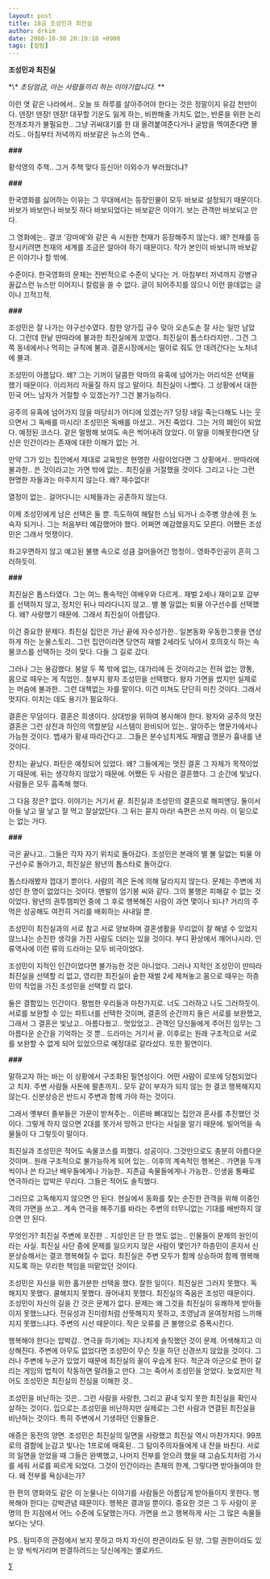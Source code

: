 ```yaml
---
layout: post
title: 18금 조성민과 최진실
author: drkim
date: 2008-10-30 20:19:18 +0900
tags: [컬럼]
---
```

**조성민과 최진실**

\*\\*\* 초딩엄금, 아는 사람들끼리 하는 이야기랍니다. \*\**

이런 엿 같은 나라에서.. 오늘 또 하루를 살아주어야 한다는 것은 정말이지 유감 천만이다. 덴장! 덴장! 덴장! 대꾸할 기운도 잃게 하는, 비판해줄 가치도 없는, 반론을 위한 논리전개조차가 불필요한.. 그냥 귀싸대기를 한 대 올려붙여준다거나 굴밤을 멕여준다면 몰라도.. 아침부터 저녁까지 바보같은 뉴스의 연속.. 

**###**

황석영의 주책.. 그거 주책 맞다 등신아! 이외수가 부러웠더냐? 

**###**

한국영화를 싫어하는 이유는 그 무대에서는 등장인물이 모두 바보로 설정되기 때문이다. 바보가 바보만나 바보짓 하다 바보되었다는 바보같은 이야기. 보는 관객만 바보되고 만다. 

그 영화에는.. 결코 ‘강마에’와 같은 속 시원한 천재가 등장해주지 않는다. 왜? 천재를 등장시키려면 천재의 세계를 조금은 알아야 하기 때문이다. 작가 본인이 바보니까 바보같은 이야기나 할 밖에. 

수준이다. 한국영화의 문제는 전반적으로 수준이 낮다는 거. 아침부터 저녁까지 강병규 꼴값스런 뉴스만 이어지니 칼럼을 쓸 수 없다. 글이 되어주지를 않으니 이런 쓸데없는 글이나 끄적끄적.

**###**

조성민은 잘 나가는 야구선수였다. 참한 양가집 규수 맞아 오손도손 잘 사는 일만 남았다. 그런데 한낱 딴따라에 불과한 최진실에게 꼬였다. 최진실이 톱스타라지만.. 그건 그쪽 동네에서나 먹히는 규칙에 불과. 결혼시장에서는 떨이로 줘도 안 데려간다는 노처녀에 불과. 

조성민이 아름답다. 왜? 그는 기꺼이 달콤한 악마의 유혹에 넘어가는 어리석은 선택을 했기 때문이다. 이리저리 저울질 하지 않고 말이다. 최진실이 나빴다. 그 상황에서 대한민국 어느 남자가 거절할 수 있겠는가? 그건 불가능하다. 

공주의 유혹에 넘어가지 않을 마당쇠가 어디에 있겠는가? 당장 내일 죽는다해도 나는 웃으면서 그 독배를 마시리! 조성민은 독배를 마셨고.. 거진 죽었다. 그는 거의 폐인이 되었다. 예정된 코스다. 겉은 멀쩡해 보여도 속은 썩어내려 앉았다. 이 말을 이해못한다면 당신은 인간이라는 존재에 대한 이해가 없는 거.

만약 그가 있는 집안에서 제대로 교육받은 현명한 사람이었다면 그 상황에서.. 딴따라에 불과한.. 쓴 것이라고는 가면 밖에 없는.. 최진실을 거절했을 것이다. 그리고 나는 그런 현명한 자들과는 마주치지 않는다. 왜? 재수없다! 

열정이 없는.. 걸어다니는 시체들과는 공존하지 않는다. 

이제 조성민에게 남은 선택은 둘 뿐. 득도하여 해탈한 스님 되거나 소주병 양손에 쥔 노숙자 되거나. 그는 처음부터 예감했어야 했다. 어쩌면 예감했을지도 모른다. 어쨌든 조성민은 그래서 멋쟁이다. 

좌고우면하지 않고 예고된 불행 속으로 성큼 걸어들어간 멍청이.. 영화주인공이 흔히 그러하듯이. 

**###**

최진실은 톱스타였다. 그는 여느 통속적인 여배우와 다르게.. 재벌 2세나 재미교포 갑부를 선택하지 않고, 정치인 뒤나 따라다니지 않고.. 별 볼 일없는 퇴물 야구선수를 선택했다. 왜? 사랑했기 때문에. 그래서 최진실이 아름답다.

이건 중요한 문제다. 최진실 집안은 가난 끝에 자수성가한.. 일본동화 우동한그릇을 연상하게 하는 눈물스토리.. 그런 집안이라면 당연히 재벌 2세라도 낚아서 호의호식 하는 속물코스를 선택하는 것이 맞다. 다들 그 길로 갔다.

그러나 그는 용감했다. 붕알 두 쪽 밖에 없는, 대가리에 든 것이라고는 전혀 없는 깡통, 몸으로 때우는 게 직업인.. 철부지 왕자 조성민을 선택했다. 왕자 가면을 썼지만 실제로는 머슴에 불과한.. 그런 대책없는 자를 말이다. 이건 미쳐도 단단히 미친 것이다. 그래서 멋지다. 미치는 데도 용기가 필요하다. 

결혼은 무덤이다. 결혼은 희생이다. 상대방을 위하여 봉사해야 한다. 왕자와 공주의 멋진 결혼은 그런 상전과 하인의 역할분담 시스템이 완비되어 있는.. 알아주는 명문가에서나 가능한 것이다. 뱁새가 황새 따라간다고.. 그들은 분수넘치게도 재벌급 명문가 흉내를 낸 것이다. 

잔치는 끝났다. 파탄은 예정되어 있었다. 왜? 그들에게는 멋진 결혼 그 자체가 목적이었기 때문에. 뒤는 생각하지 않았기 때문에. 어쨌든 두 사람은 결혼했다. 그 순간에 빛났다. 사람들은 모두 흡족해 했다. 

그 다음 장은? 없다. 이야기는 거기서 끝. 최진실과 조성민의 결혼으로 해피엔딩. 둘이서 아들 낳고 딸 낳고 잘 먹고 잘살았단다. 그 뒤는 묻지 마라! 속편은 쓰지 마라. 이 밑으로는 없는 거다.

**###**

극은 끝나고.. 그들은 각자 자기 위치로 돌아갔다. 조성민은 본래의 별 볼 일없는 퇴물 야구선수로 돌아가고, 최진실은 왕년의 톱스타로 돌아갔다. 

톱스타래봤자 껍대기 뿐이다. 사람의 격은 돈에 의해 달라지지 않는다. 문제는 주변에 지성인 한 명이 없었다는 것이다. 맨발의 엄기봉 씨와 같다. 그의 불행은 피해갈 수 없는 것이었다. 왕년의 권투챔피언 중에 그 후로 행복해진 사람이 과연 몇이나 되나? 거리의 주먹은 성공해도 여전히 거리를 배회하는 사내일 뿐. 

조성민이 최진실과의 서로 참고 서로 양보하며 결혼생활을 무리없이 잘 해낼 수 있었지 않느냐는 순진한 생각을 가진 사람도 더러는 있을 것이다. 부디 환상에서 깨어나시라. 인류역사에 이런 류의 드라마는 모두 비극이었다. 

조성민이 지적인 인간이었다면 불가능한 것은 아니었다. 그러나 지적인 조성민이 딴따라 최진실을 선택할 리 없고, 영리한 최진실이 숱한 재벌 2세 제쳐놓고 몸으로 때우는 하층민의 직업을 가진 조성민을 선택할 리 없다. 

둘은 결함있는 인간이다. 평범한 우리들과 마찬가지로. 너도 그러하고 나도 그러하듯이. 서로를 보완할 수 있는 파트너를 선택한 것이며, 결혼의 순간까지 둘은 서로를 보완했고, 그래서 그 결혼은 빛났고.. 아름다웠고.. 멋있었고.. 관객인 당신들에게 주어진 임무는 그 아름다운 순간을 기억하는 것 뿐.. 드라마는 거기서 끝. 이후로는 원래 구조적으로 서로를 보완할 수 없게 되어 있었으므로 예정대로 갈라섰다. 또한 필연이다.

**###**

말하고자 하는 바는 이 상황에서 구조화된 필연성이다. 어떤 사람이 로또에 당첨되었다고 치자. 주변 사람들 사돈에 팔촌까지.. 모두 같이 부자가 되지 않는 한 결코 행복해지지 않는다. 신분상승은 반드시 주변과 함께 가야 하는 것이다. 

그래서 옛부터 졸부들은 가문이 받쳐주는.. 이른바 뼈대있는 집안과 혼사를 추진했던 것이다. 그렇게 하지 않으면 2대를 못가서 망하고 만다는 사실을 알기 때문에. 빌어먹을 속물들이 다 그렇듯이 말이다. 

최진실과 조성민은 적어도 속물코스를 피했다. 성공이다. 그것만으로도 충분히 아름다운 것이며.. 원래 구조적으로 불가능하게 되어 있는.. 이후의 계속적인 행복은.. 가면을 두개씩이나 쓴 타고난 배우들에게나 가능한.. 지존급 속물들에게나 가능한.. 인생을 통째로 연극하라는 압박은 무리다. 그들은 적어도 솔직했다. 

그러므로 고독해지지 않으면 안 된다. 현실에서 동화를 찾는 순진한 관객을 위해 이중인격의 가면을 쓰고.. 계속 연극을 해주기를 바라는 주변의 터무니없는 기대를 배반하지 않으면 안 된다. 

무엇인가? 최진실 주변에 포진한 .. 지성인은 단 한 명도 없는.. 인물들이 문제의 원인이라는 사실. 최진실 사단 중에 문제를 일으키지 않은 사람이 몇인가? 하층민이 혼자서 신분상승해서는 결코 행복해질 수 없다. 최진실은 주변 모두가 함께 상승하여 함께 행복해지도록 하는 무리한 책임을 떠맡았던 것이다. 

조성민은 자신을 위한 홀가분한 선택을 했다. 잘한 일이다. 최진실은 그러지 못했다. 독해지지 못했다. 쿨해지지 못했다. 끊어내지 못했다. 최진실의 죽음은 조성민 때문이다. 조성민이 자신의 길을 간 것은 문제가 없다. 문제는 왜 그것을 최진실이 유쾌하게 받아들이지 못했느냐다. 전유성과 진미령처럼 산뜻해지지 못하고, 조영남과 윤여정처럼 느끼해지지 못했느냐다. 주변의 시선 때문이다. 작은 오류를 큰 불행으로 증폭시킨다. 

행복해야 한다는 압박감.. 연극을 하기에는 지나치게 솔직했던 것이 문제. 어색해지고 이상해진다. 주변에 아무도 없었다면 조성민이 무슨 짓을 하던 신경쓰지 않았을 것이다. 그러나 주변에 누군가 있었기 때문에 최진실의 꼴이 우습게 된다. 적군과 아군으로 편이 갈리는 게임의 법칙이 작동하면 말려들고 만다. 그는 죽어서 조성민을 얻었다. 늦었지만 적어도 조성민은 최진실의 진심을 이해한 것.. 

조성민을 비난하는 것은.. 그런 사람을 사랑한, 그리고 끝내 잊지 못한 최진실을 확인사살하는 것이다. 입으로는 조성민을 비난하지만 실제로는 그런 사람과 연결된 최진실을 비난하는 것이다. 특히 주변에서 기생하던 인물들은. 

애증은 동전의 양면. 조성민은 최진실의 일면을 사랑했고 최진실 역시 마찬가지다. 99프로의 결함에 눈감고 빛나는 1프로에 매혹된.. 그 탐미주의자들에게 내 잔을 바친다. 서로의 일면을 얻었을 때 그들은 완벽했고, 나머지 전부를 얻으려 했을 때 고슴도치처럼 가시를 세워 서로를 찌르게 되었다. 그것이 인간이라는 존재의 한계, 그렇다면 받아들여야 한다. 왜 전부를 욕심내는가?

한 편의 영화와도 같은 이 눈물나는 이야기를 사람들은 아름답게 받아들이지 못한다. 행복해야 한다는 강박관념 때문이다. 행복은 결과일 뿐이다. 중요한 것은 그 두 사람이 운명의 한 지점에서 어느 수준에 도달했는가다. 가면을 쓰고 행복하게 사는 그 많은 속물들보다는 낫다.

PS.. 탐미주의 관점에서 보지 못하고 마치 자신이 판관이라도 된 양, 그럴 권한이라도 있는 양 씩씩거리며 판결하려드는 당신에게는 옐로카드.





∑